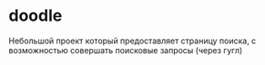 # doodle

Небольшой проект который предоставляет страницу поиска, с возможностью совершать поисковые запросы (через гугл)
